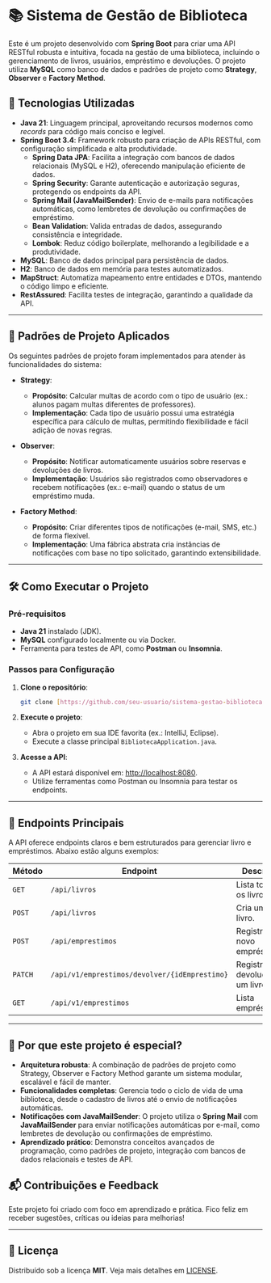 # 📚 Sistema de Gestão de Biblioteca

Este é um projeto desenvolvido com **Spring Boot** para criar uma API RESTful robusta e intuitiva, focada na gestão de uma biblioteca, incluindo o gerenciamento de livros, usuários, empréstimo e devoluções. 
O projeto utiliza **MySQL** como banco de dados e padrões de projeto como **Strategy**, **Observer** e **Factory Method**.  

## 🚀 Tecnologias Utilizadas

- **Java 21**: Linguagem principal, aproveitando recursos modernos como *records* para código mais conciso e legível.
- **Spring Boot 3.4**: Framework robusto para criação de APIs RESTful, com configuração simplificada e alta produtividade.
  - **Spring Data JPA**: Facilita a integração com bancos de dados relacionais (MySQL e H2), oferecendo manipulação eficiente de dados.
  - **Spring Security**: Garante autenticação e autorização seguras, protegendo os endpoints da API.
  - **Spring Mail (JavaMailSender)**: Envio de e-mails para notificações automáticas, como lembretes de devolução ou confirmações de empréstimo.
  - **Bean Validation**: Valida entradas de dados, assegurando consistência e integridade.
  - **Lombok**: Reduz código boilerplate, melhorando a legibilidade e a produtividade.
- **MySQL**: Banco de dados principal para persistência de dados.
- **H2**: Banco de dados em memória para testes automatizados.
- **MapStruct**: Automatiza mapeamento entre entidades e DTOs, mantendo o código limpo e eficiente.
- **RestAssured**: Facilita testes de integração, garantindo a qualidade da API.

---

## 🧩 Padrões de Projeto Aplicados

Os seguintes padrões de projeto foram implementados para atender às funcionalidades do sistema:

- **Strategy**:
  - **Propósito**: Calcular multas de acordo com o tipo de usuário (ex.: alunos pagam multas diferentes de professores).
  - **Implementação**: Cada tipo de usuário possui uma estratégia específica para cálculo de multas, permitindo flexibilidade e fácil adição de novas regras.

- **Observer**:
  - **Propósito**: Notificar automaticamente usuários sobre reservas e devoluções de livros.
  - **Implementação**: Usuários são registrados como observadores e recebem notificações (ex.: e-mail) quando o status de um empréstimo muda.

- **Factory Method**:
  - **Propósito**: Criar diferentes tipos de notificações (e-mail, SMS, etc.) de forma flexível.
  - **Implementação**: Uma fábrica abstrata cria instâncias de notificações com base no tipo solicitado, garantindo extensibilidade.

---

## 🛠️ Como Executar o Projeto

### Pré-requisitos
- **Java 21** instalado (JDK).
- **MySQL** configurado localmente ou via Docker.
- Ferramenta para testes de API, como **Postman** ou **Insomnia**.

### Passos para Configuração

1. **Clone o repositório**:
   ```bash
   git clone [https://github.com/seu-usuario/sistema-gestao-biblioteca.git]
   ```

2. **Execute o projeto**:
   - Abra o projeto em sua IDE favorita (ex.: IntelliJ, Eclipse).
   - Execute a classe principal `BibliotecaApplication.java`.

5. **Acesse a API**:
   - A API estará disponível em: [http://localhost:8080](http://localhost:8080).
   - Utilize ferramentas como Postman ou Insomnia para testar os endpoints.

---

## 📍 Endpoints Principais

A API oferece endpoints claros e bem estruturados para gerenciar livro e empréstimos. Abaixo estão alguns exemplos:

| Método  | Endpoint                                     | Descrição                              |
|---------|----------------------------------------------|----------------------------------------|
| `GET`   | `/api/livros`                            | Lista todos os livros.                 |
| `POST`  | `/api/livros`                            | Cria um novo livro.                    |
| `POST`  | `/api/emprestimos`                       | Registra um novo empréstimo.           |
| `PATCH` | `/api/v1/emprestimos/devolver/{idEmprestimo}` | Registra a devolução de um livro.     |
| `GET`   | `/api/v1/emprestimos`             | Lista empréstimos.           |


---

## 🌟 Por que este projeto é especial?

- **Arquitetura robusta**: A combinação de padrões de projeto como Strategy, Observer e Factory Method garante um sistema modular, escalável e fácil de manter.
- **Funcionalidades completas**: Gerencia todo o ciclo de vida de uma biblioteca, desde o cadastro de livros até o envio de notificações automáticas.
- **Notificações com JavaMailSender**: O projeto utiliza o **Spring Mail** com **JavaMailSender** para enviar notificações automáticas por e-mail, como lembretes de devolução ou confirmações de empréstimo.
- **Aprendizado prático**: Demonstra conceitos avançados de programação, como padrões de projeto, integração com bancos de dados relacionais e testes de API.

## 📬 Contribuições e Feedback

Este projeto foi criado com foco em aprendizado e prática. Fico feliz em receber sugestões, críticas ou ideias para melhorias!

---

## 📜 Licença

Distribuído sob a licença **MIT**. Veja mais detalhes em [LICENSE](https://choosealicense.com/licenses/mit/).
